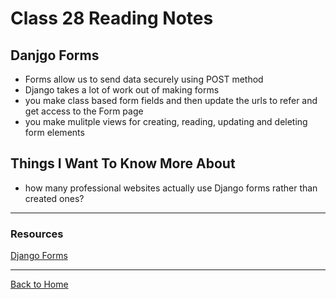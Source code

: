 # Class 28 Reading Notes

## Danjgo Forms

- Forms allow us to send data securely using POST method
- Django takes a lot of work out of making forms
- you make class based form fields and then update the urls to refer and get access to the Form page
- you make mulitple views for creating, reading, updating and deleting form elements

## Things I Want To Know More About

- how many professional websites actually use Django forms rather than created ones?

---

### Resources

[Django Forms](https://developer.mozilla.org/en-US/docs/Learn/Server-side/Django/Forms)

---

[Back to Home](../README.md)
